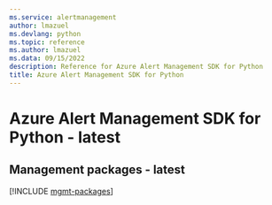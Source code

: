 ```yaml
---
ms.service: alertmanagement
author: lmazuel
ms.devlang: python
ms.topic: reference
ms.author: lmazuel
ms.data: 09/15/2022
description: Reference for Azure Alert Management SDK for Python
title: Azure Alert Management SDK for Python
---
```

# Azure Alert Management SDK for Python - latest

## Management packages - latest
[!INCLUDE [mgmt-packages](alert-management-mgmt-index.md)]